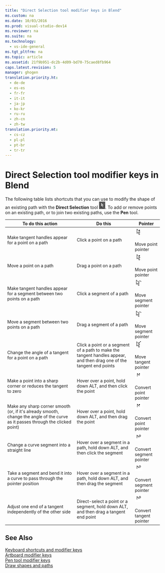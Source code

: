 ```yaml
---
title: "Direct Selection tool modifier keys in Blend"
ms.custom: na
ms.date: 10/03/2016
ms.prod: visual-studio-dev14
ms.reviewer: na
ms.suite: na
ms.technology: 
  - vs-ide-general
ms.tgt_pltfrm: na
ms.topic: article
ms.assetid: 21f9b951-dc2b-4d09-bd70-75caed8fb964
caps.latest.revision: 5
manager: ghogen
translation.priority.ht: 
  - de-de
  - es-es
  - fr-fr
  - it-it
  - ja-jp
  - ko-kr
  - ru-ru
  - zh-cn
  - zh-tw
translation.priority.mt: 
  - cs-cz
  - pl-pl
  - pt-br
  - tr-tr
---
```

# Direct Selection tool modifier keys in Blend
The following table lists shortcuts that you can use to modify the shape of an existing path with the **Direct Selection** tool ![](../VS_IDE/media/6dd6571f-c116-451d-8dd2-1f88b8406362.png "6dd6571f-c116-451d-8dd2-1f88b8406362"). To add or remove points on an existing path, or to join two existing paths, use the **Pen** tool.  
  
|To do this action|Do this|Pointer|  
|-----------------------|-------------|-------------|  
|Make tangent handles appear for a point on a path|Click a point on a path|![](../VS_IDE/media/cfcc5f41-a666-4524-a958-50b9051130ca.png "cfcc5f41-a666-4524-a958-50b9051130ca")<br /><br /> Move point pointer|  
|Move a point on a path|Drag a point on a path|![](../VS_IDE/media/cfcc5f41-a666-4524-a958-50b9051130ca.png "cfcc5f41-a666-4524-a958-50b9051130ca")<br /><br /> Move point pointer|  
|Make tangent handles appear for a segment between two points on a path|Click a segment of a path|![](../VS_IDE/media/2ace930f-98fa-410b-92cf-7a4b88503ee7.png "2ace930f-98fa-410b-92cf-7a4b88503ee7")<br /><br /> Move segment pointer|  
|Move a segment between two points on a path|Drag a segment of a path|![](../VS_IDE/media/2ace930f-98fa-410b-92cf-7a4b88503ee7.png "2ace930f-98fa-410b-92cf-7a4b88503ee7")<br /><br /> Move segment pointer|  
|Change the angle of a tangent for a point on a path|Click a point or a segment of a path to make the tangent handles appear, and then drag one of the tangent end points|![](../VS_IDE/media/beb1a907-1e50-450c-aab3-4d7026f5e426.png "beb1a907-1e50-450c-aab3-4d7026f5e426")<br /><br /> Move tangent pointer|  
|Make a point into a sharp corner or reduces the tangent to zero|Hover over a point, hold down ALT, and then click the point|![](../VS_IDE/media/21197b10-aba4-4a9d-8145-647d0ba8e518.png "21197b10-aba4-4a9d-8145-647d0ba8e518")<br /><br /> Convert point pointer|  
|Make any sharp corner smooth (or, if it's already smooth, change the angle of the curve as it passes through the clicked point)|Hover over a point, hold down ALT, and then drag the point|![](../VS_IDE/media/21197b10-aba4-4a9d-8145-647d0ba8e518.png "21197b10-aba4-4a9d-8145-647d0ba8e518")<br /><br /> Convert point pointer|  
|Change a curve segment into a straight line|Hover over a segment in a path, hold down ALT, and then click the segment|![](../VS_IDE/media/975a855a-8536-441f-97ed-2f1496e416bf.png "975a855a-8536-441f-97ed-2f1496e416bf")<br /><br /> Convert segment pointer|  
|Take a segment and bend it into a curve to pass through the pointer position|Hover over a segment in a path, hold down ALT, and then drag the segment|![](../VS_IDE/media/975a855a-8536-441f-97ed-2f1496e416bf.png "975a855a-8536-441f-97ed-2f1496e416bf")<br /><br /> Convert segment pointer|  
|Adjust one end of a tangent independently of the other side|Direct-select a point or a segment, hold down ALT, and then drag a tangent end point|![](../VS_IDE/media/923951da-4081-4f8b-bebc-0f1f64d87504.png "923951da-4081-4f8b-bebc-0f1f64d87504")<br /><br /> Convert tangent pointer|  
  
## See Also  
 [Keyboard shortcuts and modifier keys](../VS_IDE/Keyboard-shortcuts-and-modifier-keys-in-Blend.md)   
 [Artboard modifier keys](../VS_IDE/Artboard-modifier-keys-in-Blend.md)   
 [Pen tool modifier keys](../VS_IDE/Pen-tool-modifier-keys-in-Blend.md)   
 [Draw shapes and paths](../VS_IDE/Draw-shapes-and-paths.md)